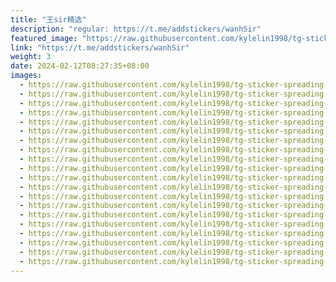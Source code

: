 ```yaml
---
title: "王sir精选"
description: "regular: https://t.me/addstickers/wanhSir"
featured_image: "https://raw.githubusercontent.com/kylelin1998/tg-sticker-spreading-worldwide-images/main/img/3ada0298-6d10-450b-8268-6b869b21313b.jpg"
link: "https://t.me/addstickers/wanhSir"
weight: 3
date: 2024-02-12T08:27:35+08:00
images:
  - https://raw.githubusercontent.com/kylelin1998/tg-sticker-spreading-worldwide-images/main/img/3ada0298-6d10-450b-8268-6b869b21313b.jpg
  - https://raw.githubusercontent.com/kylelin1998/tg-sticker-spreading-worldwide-images/main/img/8c1291eb-0cd9-49a5-a01f-6e362e825d2f.jpg
  - https://raw.githubusercontent.com/kylelin1998/tg-sticker-spreading-worldwide-images/main/img/e91766cb-1728-46a3-97f5-be2568684f47.jpg
  - https://raw.githubusercontent.com/kylelin1998/tg-sticker-spreading-worldwide-images/main/img/f5423b3c-9577-4355-8ff9-01dfb05db531.jpg
  - https://raw.githubusercontent.com/kylelin1998/tg-sticker-spreading-worldwide-images/main/img/58496489-792d-4507-b298-9e8b57269046.jpg
  - https://raw.githubusercontent.com/kylelin1998/tg-sticker-spreading-worldwide-images/main/img/3efdc158-3d74-4f16-aad7-6e7731785a2e.jpg
  - https://raw.githubusercontent.com/kylelin1998/tg-sticker-spreading-worldwide-images/main/img/bef822ba-61ab-4cb9-8f73-cc1cfa959f5c.jpg
  - https://raw.githubusercontent.com/kylelin1998/tg-sticker-spreading-worldwide-images/main/img/d2e67cca-b496-4a8e-b926-d25792f984d8.jpg
  - https://raw.githubusercontent.com/kylelin1998/tg-sticker-spreading-worldwide-images/main/img/27fbd0a4-0512-4666-887c-890c4bef8d56.jpg
  - https://raw.githubusercontent.com/kylelin1998/tg-sticker-spreading-worldwide-images/main/img/22b792d0-8a67-4261-8740-270a86b5ae0f.jpg
  - https://raw.githubusercontent.com/kylelin1998/tg-sticker-spreading-worldwide-images/main/img/7517300a-e3dd-4442-a824-59453959535c.jpg
  - https://raw.githubusercontent.com/kylelin1998/tg-sticker-spreading-worldwide-images/main/img/8398ad0f-e5f6-432e-99d9-5d34cf23f467.jpg
  - https://raw.githubusercontent.com/kylelin1998/tg-sticker-spreading-worldwide-images/main/img/6cada818-2ab2-400b-9afd-96158744f5e6.jpg
  - https://raw.githubusercontent.com/kylelin1998/tg-sticker-spreading-worldwide-images/main/img/d83f0f09-f45d-4afb-8cc1-be86acc897b1.jpg
  - https://raw.githubusercontent.com/kylelin1998/tg-sticker-spreading-worldwide-images/main/img/79a68b62-0c36-4d88-a33a-cff9a512156d.jpg
  - https://raw.githubusercontent.com/kylelin1998/tg-sticker-spreading-worldwide-images/main/img/659a1d96-8809-4ece-8513-9953defb944c.jpg
  - https://raw.githubusercontent.com/kylelin1998/tg-sticker-spreading-worldwide-images/main/img/c67f229c-f23a-44d3-8d68-f3eb9ee4d493.jpg
  - https://raw.githubusercontent.com/kylelin1998/tg-sticker-spreading-worldwide-images/main/img/3e187679-43ac-439d-960e-0488d785f3ca.jpg
  - https://raw.githubusercontent.com/kylelin1998/tg-sticker-spreading-worldwide-images/main/img/727f9840-4c7d-4512-894b-a1b7c9dc2295.jpg
  - https://raw.githubusercontent.com/kylelin1998/tg-sticker-spreading-worldwide-images/main/img/9c941f8a-ab8f-4b31-a767-fa0fde1a815e.jpg
---
```

